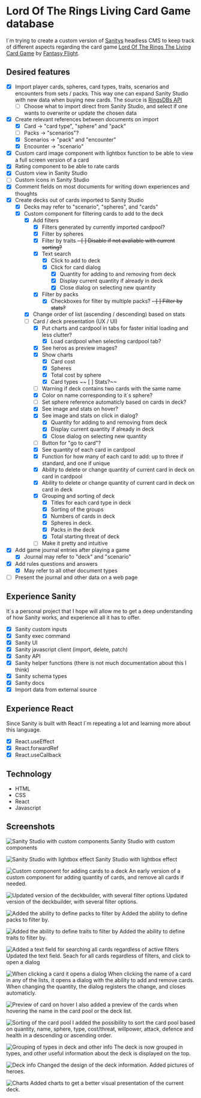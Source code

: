 # Lord Of The Rings Living Card Game database

I´m trying to create a custom version of [Sanitys](https://www.sanity.io) headless CMS to keep track of different aspects regarding the card game [Lord Of The Rings The Living Card Game](https://www.fantasyflightgames.com/en/products/the-lord-of-the-rings-the-card-game/) by [Fantasy Flight](https://www.fantasyflightgames.com/en/index/).

## Desired features
- [x] Import player cards, spheres, card types, traits, scenarios and encounters from sets / packs. This way one can expand Sanity Studio with new data when buying new cards. The source is [RingsDBs API](https://ringsdb.com/api/)
  - [ ] Choose what to import direct from Sanity Studio, and select if one wants to overwrite or update the chosen data
- [x] Create relevant references between documents on import
  - [x] Card -> "card type", "sphere" and "pack"
  - [ ] Packs -> "scenarios"?
  - [x] Scenarios -> "pack" and "encounter"
  - [x] Encounter -> "scenario" 
- [x] Custom card image component with lightbox function to be able to view a full screen version of a card
- [x] Rating component to be able to rate cards
- [x] Custom view in Sanity Studio
- [ ] Custom icons in Sanity Studio
- [x] Comment fields on most documents for writing down experiences and thoughts
- [x] Create decks out of cards imported to Sanity Studio
  - [x] Decks may refer to "scenario", "spheres", and "cards"
  - [x] Custom component for filtering cards to add to the deck
    - [x] Add filters
      - [x] Filters generated by currently imported cardpool?
      - [x] Filter by spheres
      - [x] Filter by traits
        ~~- [ ] Disable if not avaliable with current sorting?~~
      - [x] Text search
        - [x] Click to add to deck
        - [x] Click for card dialog
          - [x] Quantity for adding to and removing from deck
          - [x] Display current quantity if already in deck
          - [x] Close dialog on selecting new quantity
      - [x] Filter by packs
        - [x] Checkboxes for filter by multiple packs?
      ~~- [ ] Filter by stats?~~
    - [x] Change order of list (ascending / descending) based on stats
    - [ ] Card / deck presentation (UX / UI)
      - [x] Put charts and cardpool in tabs for faster initial loading and less clutter?
        - [x] Load cardpool when selecting cardpool tab? 
      - [x] See heros as preview images?
      - [x] Show charts
        - [x] Card cost
        - [x] Spheres
        - [x] Total cost by sphere
        - [x] Card types
       ~~ [ ] Stats?~~
      - [ ] Warning if deck contains two cards with the same name
      - [x] Color on name corresponding to it´s sphere?
      - [ ] Set sphere reference automaticly based on cards in deck?
      - [x] See image and stats on hover?
      - [x] See image and stats on click in dialog?
        - [x] Quantity for adding to and removing from deck
        - [x] Display current quantity if already in deck
        - [x] Close dialog on selecting new quantity
      - [ ] Button for "go to card"?
      - [x] See quantity of each card in cardpool
      - [x] Function for how many of each card to add: up to three if standard, and one if unique
      - [x] Ability to delete or change quantity of current card in deck on card in cardpool
      - [x] Ability to delete or change quantity of current card in deck on card in deck
      - [x] Grouping and sorting of deck
        - [x] Titles for each card type in deck
        - [x] Sorting of the groups 
        - [x] Numbers of cards in deck
        - [x] Spheres in deck.
        - [x] Packs in the deck
        - [x] Total starting threat of deck
      - [ ] Make it pretty and intuitive 
- [x] Add game journal entries after playing a game
  - [x] Journal may refer to "deck" and "scenario"
- [x] Add rules questions and answers
  - [x]  May refer to all other document types
- [ ] Present the journal and other data on a web page

## Experience Sanity
It´s a personal project that I hope will allow me to get a deep understanding of how Sanity works, and experience all it has to offer.

- [x] Sanity custom inputs
- [x] Sanity exec command
- [x] Sanity UI
- [x] Sanity javascript client (import, delete, patch)
- [x] Sanity API
- [x] Sanity helper functions (there is not much documentation about this I think)
- [x] Sanity schema types
- [x] Sanity docs
- [x] Import data from external source

## Experience React
Since Sanity is built with React I´m repeating a lot and learning more about this language.

- [x] React.useEffect
- [x] React.forwardRef
- [x] React.useCallback

## Technology
- HTML
- CSS
- React
- Javascript

## Screenshots
![Sanity Studio with custom components](https://res.cloudinary.com/mikkesblogg/image/upload/v1649187927/Samples/Skjermbilde_2022-04-05_kl._21.42.17_zgngfh.png)
Sanity Studio with custom components

![Sanity Studio with lightbox effect](https://res.cloudinary.com/mikkesblogg/image/upload/v1649188200/Samples/Skjermbilde_2022-04-05_kl._21.48.19_ewc4jg.png)
Sanity Studio with lightbox effect

![Custom component for adding cards to a deck](https://res.cloudinary.com/mikkesblogg/image/upload/v1649576842/Samples/Skjermbilde_2022-04-10_kl._09.45.27_p7ll0v.png)
An early version of a custom component for adding quantity of cards, and remove all cards if needed.

![Updated version of the deckbuilder, with several filter options](https://res.cloudinary.com/mikkesblogg/image/upload/v1649854279/Samples/Skjermbilde_2022-04-13_kl._14.46.23_eecjke.png)
Updated version of the deckbuilder, with several filter options.

![Added the ability to define packs to filter by](https://res.cloudinary.com/mikkesblogg/image/upload/v1649854279/Samples/Skjermbilde_2022-04-13_kl._14.46.55_hk5nbq.png)
Added the ability to define packs to filter by.

![Added the ability to define traits to filter by](https://res.cloudinary.com/mikkesblogg/image/upload/v1650184579/Samples/Skjermbilde_2022-04-17_kl._10.33.57_xv4hzn.png)
Added the ability to define traits to filter by.

![Added a text field for searching all cards regardless of active filters](https://res.cloudinary.com/mikkesblogg/image/upload/v1650613396/Samples/Skjermbilde_2022-04-22_kl._09.42.11_iyjesm.png)
Updated the text field. Seach for all cards regardless of filters, and click to open a dialog

![When clicking a card it opens a dialog](https://res.cloudinary.com/mikkesblogg/image/upload/v1650613396/Samples/Skjermbilde_2022-04-22_kl._09.40.58_yspihy.png)
When clicking the name of a card in any of the lists, it opens a dialog with the ability to add and remove cards. When changing the quantity, the dialog registers the change, and closes automaticly.

![Preview of card on hover](https://res.cloudinary.com/mikkesblogg/image/upload/v1650613396/Samples/Skjermbilde_2022-04-22_kl._09.40.37_xdrxan.png)
I also added a preview of the cards when hovering the name in the card pool or the deck list.

![Sorting of the card pool](https://res.cloudinary.com/mikkesblogg/image/upload/v1650613396/Samples/Skjermbilde_2022-04-22_kl._09.41.45_z4kop7.png)
I added the possibility to sort the card pool based on quantity, name, sphere, type, cost/threat, willpower, attack, defence and health in a descending or ascending order.

![Grouping of types in deck and other info](https://res.cloudinary.com/mikkesblogg/image/upload/v1650624218/Samples/Skjermbilde_2022-04-22_kl._12.43.32_hgu9kz.png)
The deck is now grouped in types, and other useful information about the deck is displayed on the top.

![Deck info](https://res.cloudinary.com/mikkesblogg/image/upload/v1651486373/Samples/Skjermbilde_2022-05-02_kl._12.10.50_ubv8ew.png)
Changed the design of the deck information. Added pictures of heroes.

![Charts](https://res.cloudinary.com/mikkesblogg/image/upload/v1651486373/Samples/Skjermbilde_2022-05-02_kl._12.11.18_voxyxh.png)
Added charts to get a better visual presentation of the current deck.